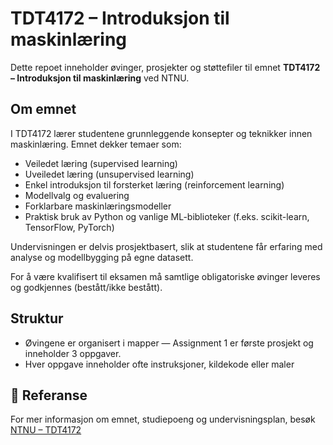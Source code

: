 # TDT4172 – Introduksjon til maskinlæring

Dette repoet inneholder øvinger, prosjekter og støttefiler til emnet **TDT4172 – Introduksjon til maskinlæring** ved NTNU.

## Om emnet
I TDT4172 lærer studentene grunnleggende konsepter og teknikker innen maskinlæring. Emnet dekker temaer som:

- Veiledet læring (supervised learning)  
- Uveiledet læring (unsupervised learning)  
- Enkel introduksjon til forsterket læring (reinforcement learning)  
- Modellvalg og evaluering  
- Forklarbare maskinlæringsmodeller  
- Praktisk bruk av Python og vanlige ML-biblioteker (f.eks. scikit-learn, TensorFlow, PyTorch)

Undervisningen er delvis prosjektbasert, slik at studentene får erfaring med analyse og modellbygging på egne datasett.  

For å være kvalifisert til eksamen må samtlige obligatoriske øvinger leveres og godkjennes (bestått/ikke bestått).  

## Struktur
- Øvingene er organisert i mapper — Assignment 1 er første prosjekt og inneholder 3 oppgaver.
- Hver oppgave inneholder ofte instruksjoner, kildekode eller maler

## 🔗 Referanse
For mer informasjon om emnet, studiepoeng og undervisningsplan, besøk [NTNU – TDT4172](https://www.ntnu.no/studier/emner/TDT4172#tab=omEmnet)  
